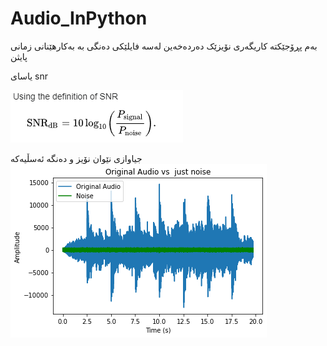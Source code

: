 # Audio_InPython
بەم پڕۆجێکتە کاریگەری نۆیزێک دەردەخەین لەسە فایلێکی دەنگی بە بەکارهێنانی زمانی پایثن


یاسای snr


![Alt Text](https://github.com/rastykhalel/Audio_InPython/blob/main/Screenshot%202024-04-16%20171505.png)


جیاوازی نێوان نۆیز و دەنگە ئەسڵیەکە
![Alt Text](https://github.com/rastykhalel/Audio_InPython/blob/main/Figure%202024-04-16%20171517.png)
